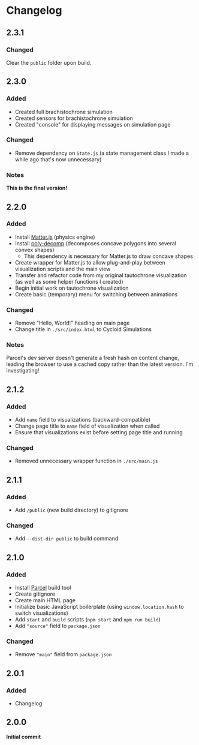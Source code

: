 # Changelog

## 2.3.1

### Changed

Clear the `public` folder upon build.

## 2.3.0

### Added

- Created full brachistochrone simulation
- Created sensors for brachistochrone simulation
- Created "console" for displaying messages on simulation page

### Changed

- Remove dependency on `State.js` (a state management class I made a while ago that's now unnecessary)

### Notes

**This is the final version!**

## 2.2.0

### Added

- Install [Matter.js](https://brm.io/matter-js) (physics engine)
- Install [poly-decomp](https://www.npmjs.com/package/poly-decomp) (decomposes concave polygons into several convex shapes)
  - This dependency is necessary for Matter.js to draw concave shapes
- Create wrapper for Matter.js to allow plug-and-play between visualization scripts and the main view
- Transfer and refactor code from my original tautochrone visualization (as well as some helper functions I created)
- Begin initial work on tautochrone visualization
- Create basic (temporary) menu for switching between animations

### Changed

- Remove "Hello, World!" heading on main page
- Change title in `./src/index.html` to Cycloid Simulations

### Notes

Parcel's dev server doesn't generate a fresh hash on content change, leading the browser to use a cached copy rather than the latest version. I'm investigating!

## 2.1.2

### Added

- Add `name` field to visualizations (backward-compatible)
- Change page title to `name` field of visualization when called
- Ensure that visualizations exist before setting page title and running

### Changed

- Removed unnecessary wrapper function in `./src/main.js`

## 2.1.1

### Added

- Add `/public` (new build directory) to gitignore

### Changed

- Add `--dist-dir public` to build command

## 2.1.0

### Added

- Install [Parcel](https://parceljs.org/) build tool
- Create gitignore
- Create main HTML page
- Initialize basic JavaScript boilerplate (using `window.location.hash` to switch visualizations)
- Add `start` and `build` scripts (`npm start` and `npm run build`)
- Add `"source"` field to `package.json`

### Changed

- Remove `"main"` field from `package.json`

## 2.0.1

### Added

- Changelog

## 2.0.0

**Initial commit**
